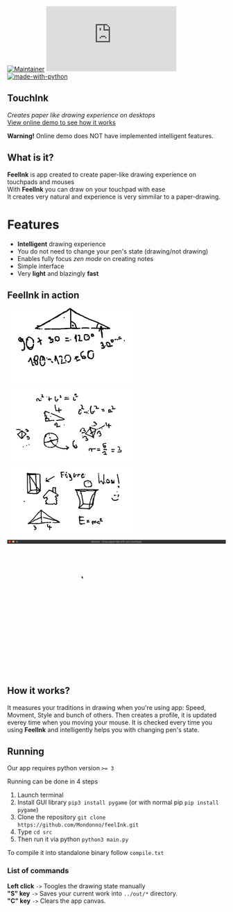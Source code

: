 <!-- to check -->

[![Maintainer](https://img.shields.io/badge/maintainer-Mondonno-blue)](https://github.com/Mondonno)
[![Latest release](https://badgen.net/github/release/Naereen/Strapdown.js)](https://github.com/Mondonno/feelInk/releases)
[![made-with-python](https://img.shields.io/badge/Made%20with-Python-1f425f.svg)](https://www.python.org/)


## TouchInk
*Creates paper like drawing experience on desktops*<br>
[View online demo to see how it works](https://mondonno.github.io/feelInk/)

**Warning!** Online demo does NOT have implemented intelligent features.

## What is it?
**FeelInk** is app created to create paper-like drawing experience on touchpads and mouses<br>
With **FeelInk** you can draw on your touchpad with ease<br>
It creates very natural and experience is very simmilar to a paper-drawing.

# Features

- **Intelligent** drawing experience
- You do not need to change your pen's state (drawing/not drawing)
- Enables fully focus *zen mode* on creating notes
- Simple interface
- Very **light** and blazingly **fast**

## FeelInk in action 
<p algin="center">
    <img src="./examples/figures.png" width="300" height="175">
    <img src="./examples/equantions.png" width="300" height="175">
    <img src="./examples/cool_things.png" width="300" height="175">
    <img src="./examples/gif_of_usage.gif">
</p>

## How it works?

It measures your traditions in drawing when you're using app: Speed, Movment, Style and bunch of others.
Then creates a profile, it is updated everey time when you moving your mouse. It is checked every time you using **FeelInk** and intelligently helps you with changing pen's state.

## Running

Our app requires python version `>= 3`<br>

Running can be done in 4 steps

1. Launch terminal
2. Install GUI library `pip3 install pygame` (or with normal pip `pip install pygame`)
3. Clone the repository `git clone https://github.com/Mondonno/feelInk.git`
4. Type `cd src`
5. Then run it via python `python3 main.py`

To compile it into standalone binary follow `compile.txt`

### List of commands

**Left click** `->` Toogles the drawing state manually<br>
**"S" key** `->` Saves your current work into `../out/*` directory.<br>
**"C" key** `->` Clears the app canvas.